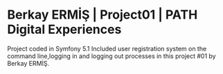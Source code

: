 # Berkay ERMİŞ | Project01 | PATH Digital Experiences

Project coded in Symfony 5.1
Included user registration system on the command line,logging in and logging out processes in this project #01 by Berkay ERMİŞ.
